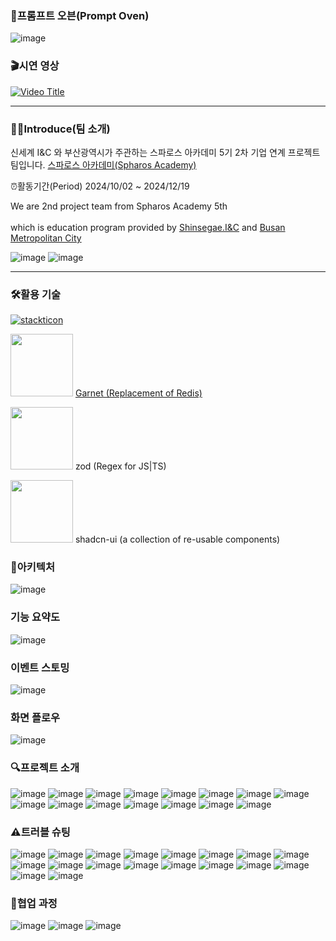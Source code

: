 ### 🍞프롬프트 오븐(Prompt Oven)
![image](https://github.com/user-attachments/assets/61aec1e6-c221-4098-8e33-ae43c322fde7)


### 🎬시연 영상
[![Video Title](https://img.youtube.com/vi/AGIUcD3vmp8/0.jpg)](https://www.youtube.com/watch?v=AGIUcD3vmp8)


****
### 🙋‍♀️Introduce(팀 소개)
신세계 I&C 와 부산광역시가 주관하는 스파로스 아카데미 5기
2차 기업 연계 프로젝트 팀입니다.
[스파로스 아카데미(Spharos Academy)](https://swedu.spharosacademy.com/spharos_total.html)

⏰활동기간(Period) 2024/10/02 ~ 2024/12/19

We are 2nd project team from Spharos Academy 5th <br></br> which is education program provided by [Shinsegae.I&C](https://shinsegae-inc.com/) and [Busan Metropolitan City](busan.go.kr) 

![image](https://github.com/user-attachments/assets/726e04ef-b746-46f8-851b-25239c7e1a5e)
![image](https://github.com/user-attachments/assets/b06692b2-5b8b-42dd-a069-93991e1aeeed)



****

### 🛠️활용 기술
[![stackticon](https://firebasestorage.googleapis.com/v0/b/stackticon-81399.appspot.com/o/images%2F1732863069435?alt=media&token=6dd8236c-13f8-48e2-9511-445c592e7a2c)](https://github.com/msdio/stackticon)

<img src="https://microsoft.github.io/garnet/img/garnet-logo-diamond.png" width="100"></img> [Garnet (Replacement of Redis)](https://github.com/microsoft/garnet)

<img src="https://zod.dev/logo.svg" width="100"></img> zod (Regex for JS|TS)

<img src="https://mediaresource.sfo2.digitaloceanspaces.com/wp-content/uploads/2024/04/20161105/shadcn-ui-logo-EF735EC0E5-seeklogo.com.png" width="100"></img> shadcn-ui (a collection of re-usable components)


### 📐아키텍처
![image](https://github.com/user-attachments/assets/dfcb1e13-ecfd-453f-935e-2e308c7c4986)

### 기능 요약도
![image](https://github.com/user-attachments/assets/cacad65a-0eff-4af2-82c9-72e6cdd21331)


### 이벤트 스토밍
![image](https://github.com/user-attachments/assets/535cfb15-0ac9-425f-8f4e-a95a7bccc929)

### 화면 플로우
![image](https://github.com/user-attachments/assets/794bcbde-91a5-4f58-8c5a-49f58bd79980)

### 🔍프로젝트 소개
![image](https://github.com/user-attachments/assets/0f946b91-195a-4f97-ba9e-7dd927d2e00f)
![image](https://github.com/user-attachments/assets/ad6aae53-2a76-45a9-88ac-cdaf88be8a57)
![image](https://github.com/user-attachments/assets/c9345828-06e8-45e1-b70c-187fb37df462)
![image](https://github.com/user-attachments/assets/4840a57b-ac67-48ee-b11e-94f7bb9c289e)
![image](https://github.com/user-attachments/assets/be8f162c-8968-4750-bea7-8941e67f4f75)
![image](https://github.com/user-attachments/assets/89aa4936-3dc4-4bd1-8a75-b988da24b705)
![image](https://github.com/user-attachments/assets/6d649a08-a7b8-4480-bcb0-e1e26c2f053e)
![image](https://github.com/user-attachments/assets/17216c33-718f-43e1-9d9b-f6e98ca71f19)
![image](https://github.com/user-attachments/assets/6005fef1-c5cc-4ba7-a6cc-c3f756e9501c)
![image](https://github.com/user-attachments/assets/aa99f96a-f213-46ca-9c23-6d9b31bd0db8)
![image](https://github.com/user-attachments/assets/bff39922-3559-40b0-a76c-536c3f13764e)
![image](https://github.com/user-attachments/assets/26d111c3-d312-42ea-9e81-5ce5a74282c5)
![image](https://github.com/user-attachments/assets/67550bbc-797a-4259-a261-91b6f5cbb7d3)
![image](https://github.com/user-attachments/assets/5b026639-7bbe-4b9f-b597-40879de539e7)
![image](https://github.com/user-attachments/assets/2d43ce92-f6a9-478c-955f-bab8fd94044d)

### ⚠️트러블 슈팅
![image](https://github.com/user-attachments/assets/8cac2d69-e8fb-4215-8ec8-1411cbd8558f)
![image](https://github.com/user-attachments/assets/ea81fcc4-b980-4313-a2d9-28b5122bf615)
![image](https://github.com/user-attachments/assets/2609c3b9-8ae3-494f-a6a7-69af73a0823f)
![image](https://github.com/user-attachments/assets/3fef3e96-5f36-455a-bdf4-dacc6d3ba6ea)
![image](https://github.com/user-attachments/assets/de4aa527-3a58-4e70-ab3f-1bf1b8cf60e4)
![image](https://github.com/user-attachments/assets/1c1a9ee9-4d54-4d4c-af5f-2d7a25e94dfc)
![image](https://github.com/user-attachments/assets/2747594c-6149-4ff3-bc29-0b891b5948c6)
![image](https://github.com/user-attachments/assets/e3ba5591-57f0-4445-a0b9-ad717df9aac8)
![image](https://github.com/user-attachments/assets/5583a0a9-8291-4d25-9bf5-a7798b7bde6c)
![image](https://github.com/user-attachments/assets/ad9fb97f-8876-4a19-ae73-ccdaecbb003a)
![image](https://github.com/user-attachments/assets/f7a1f84f-3dc9-4132-9c47-cd48b821a918)
![image](https://github.com/user-attachments/assets/212cc7cc-2b26-4078-9dc5-57a9e91839b1)
![image](https://github.com/user-attachments/assets/aed79069-b8a2-4dae-aefd-fad50eacb5c1)
![image](https://github.com/user-attachments/assets/835e1a2e-19c7-4807-bb56-39aff83fd104)
![image](https://github.com/user-attachments/assets/a02e345c-792f-4b34-ae09-9f20a3f7b117)
![image](https://github.com/user-attachments/assets/1d7bcd32-9f51-4282-8ae3-62e9df218492)
![image](https://github.com/user-attachments/assets/a330907b-0f31-455d-98b8-2b90ace72cdc)
![image](https://github.com/user-attachments/assets/31d7d1c9-0416-45c5-b5a2-66148b2f1576)

### 🤝협업 과정
![image](https://github.com/user-attachments/assets/a893c989-a24e-409f-b4d1-1a5746a98cdf)
![image](https://github.com/user-attachments/assets/c2ebed46-f2bd-4739-b01f-76968261c455)
![image](https://github.com/user-attachments/assets/9e53d7fb-36b8-4d95-906d-9533dd7626ec)

<br>

